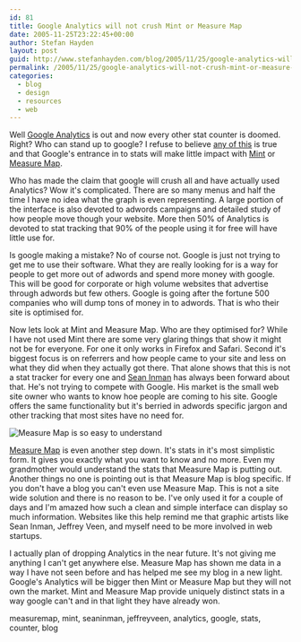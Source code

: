 ```yaml
---
id: 81
title: Google Analytics will not crush Mint or Measure Map
date: 2005-11-25T23:22:45+00:00
author: Stefan Hayden
layout: post
guid: http://www.stefanhayden.com/blog/2005/11/25/google-analytics-will-not-crush-mint-or-measure-map/
permalink: /2005/11/25/google-analytics-will-not-crush-mint-or-measure-map/
categories:
  - blog
  - design
  - resources
  - web
---
```

Well <a href="http://www.google.com/analytics/">Google Analytics</a> is out and now every other stat counter is doomed. Right? Who can stand up to google? I refuse to believe <a href="http://blog.jadedpixel.com/articles/2005/11/17/google-analytics">any of this</a> is true and that Google's entrance in to stats will make little impact with <a href="http://www.haveamint.com/">Mint</a> or <a href="http://www.measuremap.com/">Measure Map</a>.

Who has made the claim that google will crush all and have actually used Analytics? Wow it's complicated. There are so many menus and half the time I have no idea what the graph is even representing. A large portion of the interface is also devoted to adwords campaigns and detailed study of how people move though your website. More then 50% of Analytics is devoted to stat tracking that 90% of the people using it for free will have little use for.

Is google making a mistake? No of course not. Google is just not trying to get me to use their software. What they are really looking for is a way for people to get more out of adwords and spend more money with google. This will be good for corporate or high volume websites that advertise through adwords but few others. Google is going after the fortune 500 companies who will dump tons of money in to adwords. That is who their site is optimised for.

Now lets look at Mint and Measure Map. Who are they optimised for? While I have not used Mint there are some very glaring things that show it might not be for everyone. For one it only works in Firefox and Safari. Second it's biggest focus is on referrers and how people came to your site and less on what they did when they actually got there. That alone shows that this is not a stat tracker for every one and <a href="http://www.shauninman.com">Sean Inman</a> has always been forward about that. He's not trying to compete with Google. His market is the small web site owner who wants to know hoe people are coming to his site. Google offers the same functionality but it's berried in adwords specific jargon and other tracking that most sites have no need for.

<img src='/blog/wp-content/measuremap.jpg' alt='Measure Map is so easy to understand' style="display:block; margin-right:auto; margin-left:auto;"/>

<a href="http://www.measuremap.com/">Measure Map</a> is even another step down. It's stats in it's most simplistic form. It gives you exactly what you want to know and no more. Even my grandmother would understand the stats that Measure Map is putting out. Another things no one is pointing out is that Measure Map is blog specific. If you don't have a blog you can't even use Measure Map. This is not a site wide solution and there is no reason to be. I've only used it for a couple of days and I'm amazed how such a clean and simple interface can display so much information. Websites like this help remind me that graphic artists like Sean Inman, Jeffrey Veen, and myself need to be more involved in web startups.

I actually plan of dropping Analytics in the near future. It's not giving me anything I can't get anywhere else. Measure Map has shown me data in a way I have not seen before and has helped me see my blog in a new light. Google's Analytics will be bigger then Mint or Measure Map but they will not own the market. Mint and Measure Map provide uniquely distinct stats in a way google can't and in that light they have already won.

<tags>measuremap, mint, seaninman, jeffreyveen, analytics, google, stats, counter, blog</tags>